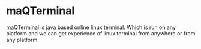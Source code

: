 # maQTerminal
maQTerminal is java based online linux terminal. Which is run on any platform and we can get experience of linux terminal from anywhere or from any platform.
